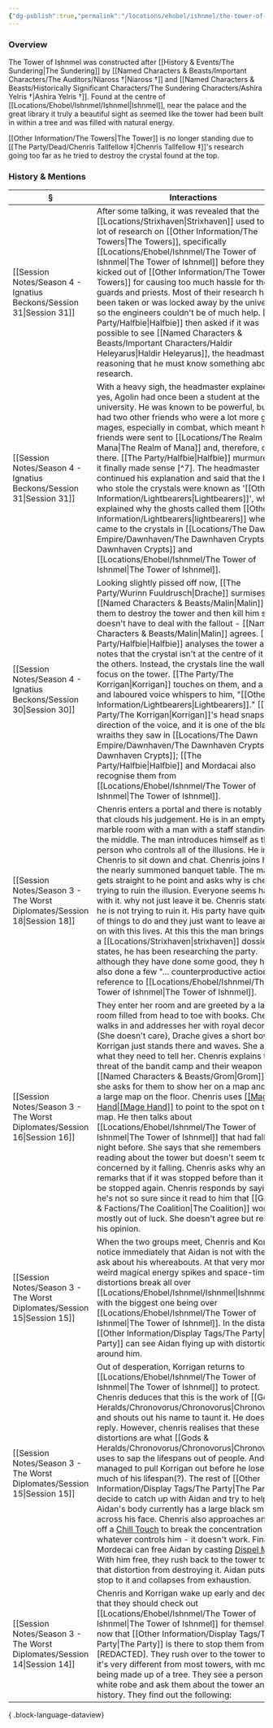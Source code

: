 ```yaml
---
{"dg-publish":true,"permalink":"/locations/ehobel/ishnmel/the-tower-of-ishnmel/","tags":["Discovered"],"updated":"2025-08-11T11:53:31.861+01:00"}
---
```


### Overview
The Tower of Ishnmel was  constructed after [[History & Events/The Sundering\|The Sundering]] by [[Named Characters & Beasts/Important Characters/The Auditors/Niaross †\|Niaross †]] and [[Named Characters & Beasts/Historically Significant  Characters/The Sundering Characters/Ashira Yelris †\|Ashira Yelris †]]. Found at the centre of [[Locations/Ehobel/Ishnmel/Ishnmel\|Ishnmel]], near the palace and the great library it truly a beautiful sight as seemed like the tower had been built in within a tree and was filled with natural energy.

[[Other Information/The Towers\|The Tower]] is no longer standing due to [[The Party/Dead/Chenris Tallfellow ‡\|Chenris Tallfellow ‡]]'s research going too far as he tried to destroy the crystal found at the top. 

### History & Mentions
| §                                                                           | Interactions                                                                                                                                                                                                                                                                                                                                                                                                                                                                                                                                                                                                                                                                                                                                                                                                                                                                                                                                                                              |
| --------------------------------------------------------------------------- | ----------------------------------------------------------------------------------------------------------------------------------------------------------------------------------------------------------------------------------------------------------------------------------------------------------------------------------------------------------------------------------------------------------------------------------------------------------------------------------------------------------------------------------------------------------------------------------------------------------------------------------------------------------------------------------------------------------------------------------------------------------------------------------------------------------------------------------------------------------------------------------------------------------------------------------------------------------------------------------------- |
| [[Session Notes/Season 4 - Ignatius Beckons/Session 31\|Session 31]]     | After some talking, it was revealed that the [[Locations/Strixhaven\|Strixhaven]] used to do a lot of research on [[Other Information/The Towers\|The Towers]], specifically [[Locations/Ehobel/Ishnmel/The Tower of Ishnmel\|The Tower of Ishnmel]] before they were kicked out of [[Other Information/The Towers\|The Towers]] for causing too much hassle for the guards and priests. Most of their research had been taken or was locked away by the university, so the engineers couldn't be of much help. [[The Party/Halfbie\|Halfbie]] then asked if it was possible to see [[Named Characters & Beasts/Important Characters/Haldir Heleyarus\|Haldir Heleyarus]], the headmaster, reasoning that he must know something about this research.                                                                                                                                                                                                                                                                                                                                                                                                                                                          |
| [[Session Notes/Season 4 - Ignatius Beckons/Session 31\|Session 31]]     | With a heavy sigh, the headmaster explained that, yes, Agolin had once been a student at the university. He was known to be powerful, but he had two other friends who were a lot more gifted mages, especially in combat, which meant his friends were sent to [[Locations/The Realm of Mana\|The Realm of Mana]] and, therefore, died there. [[The Party/Halfbie\|Halfbie]] murmured that it finally made sense [^7]. The headmaster continued his explanation and said that the beings who stole the crystals were known as '[[Other Information/Lightbearers\|Lightbearers]]', which explained why the ghosts called them [[Other Information/Lightbearers\|lightbearers]] when they came to the crystals in [[Locations/The Dawn Empire/Dawnhaven/The Dawnhaven Crypts\|The Dawnhaven Crypts]] and [[Locations/Ehobel/Ishnmel/The Tower of Ishnmel\|The Tower of Ishnmel]].                                                                                                                                                                                                                                                                                                                                   |
| [[Session Notes/Season 4 - Ignatius Beckons/Session 30\|Session 30]]     | Looking slightly pissed off now, [[The Party/Wurinn Fuuldrusch\|Drache]] surmises that [[Named Characters & Beasts/Malin\|Malin]] wants them to destroy the tower and then kill him so he doesn't have to deal with the fallout - [[Named Characters & Beasts/Malin\|Malin]] agrees. [[The Party/Halfbie\|Halfbie]] analyses the tower and notes that the crystal isn't at the centre of it like the others. Instead, the crystals line the walls and focus on the tower. [[The Party/The Korrigan\|Korrigan]] touches on them, and a husky and laboured voice whispers to him, "[[Other Information/Lightbearers\|Lightbearers]]." [[The Party/The Korrigan\|Korrigan]]'s head snaps in the direction of the voice, and it is one of the black wraiths they saw in [[Locations/The Dawn Empire/Dawnhaven/The Dawnhaven Crypts\|The Dawnhaven Crypts]]; [[The Party/Halfbie\|Halfbie]] and Mordacai also recognise them from [[Locations/Ehobel/Ishnmel/The Tower of Ishnmel\|The Tower of Ishnmel]].                                                                                                                                                                                                                                                                    |
| [[Session Notes/Season 3 - The Worst Diplomates/Session 18\|Session 18]] | Chenris enters a portal and there is notably no fog that clouds his judgement. He is in an empty marble room with a man with a staff standing in the middle. The man introduces himself as the person who controls all of the illusions. He invites Chenris to sit down and chat. Chenris joins him at the nearly summoned banquet table. The man gets straight to he point and asks why is chenris trying to ruin the illusion. Everyone seems happy with it. why not just leave it be. Chenris states that he is not trying to ruin it. His party have quite a lot of things to do and they just want to leave and get on with this lives. At this this the man brings out a a [[Locations/Strixhaven\|strixhaven]] dossier and states, he has been researching the party. although they have done some good, they have also done a few "… counterproductive actions" in reference to [[Locations/Ehobel/Ishnmel/The Tower of Ishnmel\|The Tower of Ishnmel]].                                                                                               |
| [[Session Notes/Season 3 - The Worst Diplomates/Session 16\|Session 16]] | They enter her room and are greeted by a large room filled from head to toe with books. Chenris walks in and addresses her with royal decorum (She doesn't care), Drache gives a short bow and Korrigan just stands there and waves. She asks what they need to tell her. Chenris explains the threat of the bandit camp and their weapon [[Named Characters & Beasts/Grom\|Grom]] and she asks for them to show her on a map and puts a large map on the floor. Chenris uses [[[Mage Hand\|[Mage Hand]]](https://www.dndbeyond.com/spells/2173-mage-hand) to point to the spot on the map. He then talks about [[Locations/Ehobel/Ishnmel/The Tower of Ishnmel\|The Tower of Ishnmel]] that had fallen the night before. She says that she remembers reading about the tower but doesn't seem too concerned by it falling. Chenris asks why and she remarks that if it was stopped before than it can be stopped again. Chenris responds by saying he's not so sure since it read to him that [[Groups & Factions/The Coalition\|The Coalition]] won mostly out of luck. She doesn't agree but respects his opinion. |
| [[Session Notes/Season 3 - The Worst Diplomates/Session 15\|Session 15]] | When the two groups meet, Chenris and Korrigan notice immediately that Aidan is not with them and ask about his whereabouts. At that very moment, weird magical energy spikes and space-time distortions break all over [[Locations/Ehobel/Ishnmel/Ishnmel\|Ishnmel]], with the biggest one being over [[Locations/Ehobel/Ishnmel/The Tower of Ishnmel\|The Tower of Ishnmel]]. In the distance, [[Other Information/Display Tags/The Party\|The Party]] can see Aidan flying up with distortions all around him.                                                                                                                                                                                                                                                                                                                                                                                                                                                                                                                                                                                                    |
| [[Session Notes/Season 3 - The Worst Diplomates/Session 15\|Session 15]] | Out of desperation, Korrigan returns to [[Locations/Ehobel/Ishnmel/The Tower of Ishnmel\|The Tower of Ishnmel]] to protect. Chenris deduces that this is the work of [[Gods & Heralds/Chronovorus/Chronovorus\|Chronovorus]] and shouts out his name to taunt it. He doesn't reply. However, chenris realises that these distortions are what [[Gods & Heralds/Chronovorus/Chronovorus\|Chronovorus]] uses to sap the lifespans out of people. And managed to pull Korrigan out before he loses too much of his lifespan(?). The rest of [[Other Information/Display Tags/The Party\|The Party]] decide to catch up with Aidan and try to help him. Aidan's body currently has a large black smile across his face. Chenris also approaches and fires off a [Chill Touch](https://www.dndbeyond.com/spells/2026-chill-touch) to break the concentration of whatever controls him - it doesn't work. Finally, Mordecai can free Aidan by casting [Dispel Magic](https://www.dndbeyond.com/spells/2072-dispel-magic). With him free, they rush back to the tower to stop that distortion from destroying it. Aidan puts a stop to it and collapses from exhaustion.  |
| [[Session Notes/Season 3 - The Worst Diplomates/Session 14\|Session 14]] | Chenris and Korrigan wake up early and decide that they should check out [[Locations/Ehobel/Ishnmel/The Tower of Ishnmel\|The Tower of Ishnmel]] for themselves now that [[Other Information/Display Tags/The Party\|The Party]] is there to stop them from doing [REDACTED]. They rush over to the tower to find it's very different from most towers, with most of it being made up of a tree. They see a person in a white robe and ask them about the tower and its history. They find out the following:                                                                                                                                                                                                                                                                                                                                                                                                                                                                                                                                                                      |

{ .block-language-dataview}